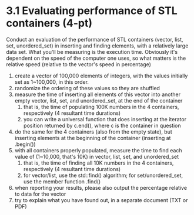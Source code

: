 # 3.1 Evaluating performance of STL containers (4-pt)

Conduct an evaluation of the performance of STL containers (vector, list, set, unordered_set) in inserting and finding elements, with a relatively large data set. What you'll be measuring is the execution time. Obviously it's dependent on the speed of the computer one uses, so what matters is the relative speed (relative to the vector's speed in percentage)

1. create a vector of 100,000 elements of integers, with the values initially set as 1~100,000, in this order.
2. randomize the ordering of these values so they are shuffled
3. measure the time of inserting all elements of this vector into another empty vector, list, set, and unordered_set, at the end of the container
   1. that is, the time of populating 100K numbers in the 4 containers, respectively (4 resultant time durations)
   2. you can write a universal function that does inserting at the iterator position returned by c.end(), where c is the container in question
4. do the same for the 4 containers (also from the empty state), but inserting elements at the beginning of the container (inserting at .begin())
5. with all containers properly populated, measure the time to find each value of (1~10,000, that's 10K) in vector, list, set, and unordered_set
    1. that is, the time of finding all 10K numbers in the 4 containers, respectively (4 resultant time durations)
    2. for vector/list, use the std::find() algorithm;  for set/unordered_set, use the member function .find()
6. when reporting your results, please also output the percentage relative to data for the vector
7. try to explain what you have found out, in a separate document (TXT or PDF)
